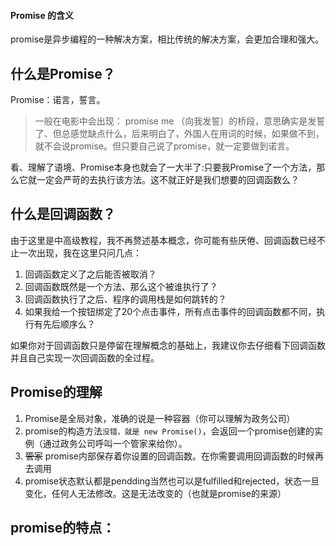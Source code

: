 #### Promise 的含义
promise是异步编程的一种解决方案，相比传统的解决方案，会更加合理和强大。

## 什么是Promise？
Promise：诺言，誓言。

> 一般在电影中会出现： promise me （向我发誓）的桥段，意思确实是发誓了、但总感觉缺点什么，后来明白了，外国人在用词的时候，如果做不到，
就不会说promise。但只要自己说了promise，就一定要做到诺言。

看、理解了语境、Promise本身也就会了一大半了:只要我Promise了一个方法，那么它就一定会严苛的去执行该方法。这不就正好是我们想要的回调函数么？

## 什么是回调函数？
由于这里是中高级教程，我不再赘述基本概念，你可能有些厌倦、回调函数已经不止一次出现，我在这里只问几点：
1. 回调函数定义了之后能否被取消？
2. 回调函数既然是一个方法、那么这个被谁执行了？
3. 回调函数执行了之后、程序的调用栈是如何跳转的？
4. 如果我给一个按钮绑定了20个点击事件，所有点击事件的回调函数都不同，执行有先后顺序么？

如果你对于回调函数只是停留在理解概念的基础上，我建议你去仔细看下回调函数并且自己实现一次回调函数的全过程。

## Promise的理解
1. Promise是全局对象，准确的说是一种容器（你可以理解为政务公司）
2. promise的构造方法`没错，就是 new Promise()`，会返回一个promise创建的实例（通过政务公司呼叫一个管家来给你）。
3. ~~管家~~ promise内部保存着你设置的回调函数。在你需要调用回调函数的时候再去调用
4. promise状态默认都是pendding当然也可以是fulfilled和rejected，状态一旦变化，任何人无法修改。这是无法改变的（也就是promise的来源）
## promise的特点：
